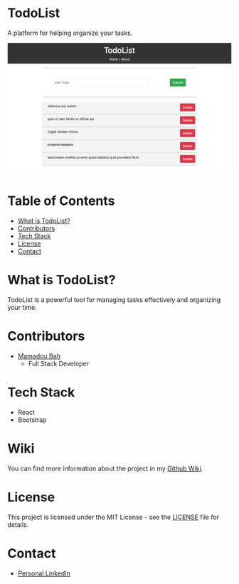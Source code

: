 # TodoList

A platform for helping organize your tasks.

![TodoList Screenshot](WikiImages/TodoListHomepage.png?raw=true)

# Table of Contents

- [What is TodoList?](#what-is-todolist)
- [Contributors](#contributors)
- [Tech Stack](#tech-stack)
- [License](#license)
- [Contact](#contact)

# What is TodoList?
 
TodoList is a powerful tool for managing tasks effectively and organizing your time.

# Contributors

- [Mamadou Bah](https://www.linkedin.com/in/mamadou-bah-9962a711b/)
    * Full Stack Developer
# Tech Stack

* React
* Bootstrap

# Wiki

You can find more information about the project in my [Github Wiki](https://github.com/Mousto097/TodoList-React-Bootstrap/wiki).

# License

This project is licensed under the MIT License - see the [LICENSE](LICENSE) file for details.

# Contact 

* [Personal LinkedIn](https://www.linkedin.com/in/mamadou-bah-9962a711b/)
